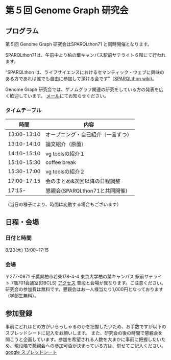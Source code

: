 # 第５回 Genome Graph 研究会


## プログラム
第５回 Genome Graph 研究会はSPARQLthon71 と同時開催となります。

SPARQLthon71は、午前中より柏の葉キャンパス駅前サテライト６階にて行われます。

“SPARQLthon は、ライフサイエンスにおけるセマンティック・ウェブに興味のある方であれば誰でも自由に参加して頂ける会です”（[SPARQLthon wiki](http://wiki.lifesciencedb.jp/mw/SPARQLthon))。


Genome Graph 研究会では、ゲノムグラフ関連の研究をしている方の発表を広く歓迎しています。
[メール](harazono_yoritaka_17@stu-cbms.k.u-tokyo.ac.jp)にてお知らせください。

### タイムテーブル

時間          | 内容
------------ | -------------
13:00-13:10  | オープニング・自己紹介（一言ずつ）
13:10-14:10  | 論文紹介（原薗）
14:10-15:10  | vg toolsの紹介１
15:10-15:30  | coffee break
15:30-17:00  | vg toolsの紹介２
17:00-17:15  | 会のまとめ&次回以降の日程調整
17:15-       | 懇親会(SPARQLthon71と共同開催)

（当日の様子により、時間は変動する場合もございます）

## 日程・会場
### 日付と時間
8/23(木) 13:00~17:15
### 会場
〒277-0871 千葉県柏市若柴178-4-4 東京大学柏の葉キャンパス 駅前サテライト 7階701会議室(DBCLS)
[アクセス](http://dbcls.rois.ac.jp/access)
普段と会場が異なります。ご注意ください。
研究会の参加費は無料です。懇親会はお一人様当たり1,000円となっております（学部生無料）。


## 参加登録
事前にどれほどの方がいらっしゃるのかを把握したいため、お手数ですが以下のスプレッドシートに記入をお願いします。
また、研究会の後の時間で懇親会を開こうと企画しています。参加を希望される人数を大まかに事前に把握したいため、現段階で懇親会への参加可否が決まっている方は、併せてご記入ください。
[google スプレッドシート](https://docs.google.com/spreadsheets/d/1l4F2_-Y-BrPxWz3QkbG-89ZBFf5sIAMcjRoYoM-JysI/edit?usp=sharing)

